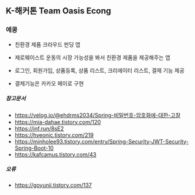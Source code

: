 ## K-해커톤 Team Oasis Econg
### 에콩

- 친환경 제품 크라우드 펀딩 앱

- 제로웨이스트 운동의 시장 가능성을 봐서 친환경 제품을 제공해주는 앱

- 로그인, 회원가입, 상품등록, 상품 리스트, 크리에이터 리스트, 결제 기능 제공

- 결제기능은 카카오 페이로 구현

##### 참고문서
- https://velog.io/@ehdrms2034/Spring-비밀번호-암호화에-대한-고찰
- https://mia-dahae.tistory.com/120
- https://inf.run/8sE2
- https://hyeonic.tistory.com/219
- https://minholee93.tistory.com/entry/Spring-Security-JWT-Security-Spring-Boot-10
- https://kafcamus.tistory.com/43

##### 오류
- https://goyunji.tistory.com/137
